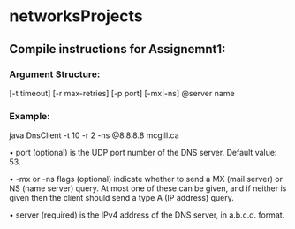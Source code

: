 # networksProjects

## Compile instructions for Assignemnt1:

### Argument Structure:
[-t timeout] [-r max-retries] [-p port] [-mx|-ns] @server name

### Example:
java DnsClient -t 10 -r 2 -ns @8.8.8.8 mcgill.ca


• port (optional) is the UDP port number of the DNS server. Default value: 53.

• -mx or -ns flags (optional) indicate whether to send a MX (mail server) or NS (name server) query. At most one of these can be given, and if neither is given then the client should send a type A (IP address) query.

• server (required) is the IPv4 address of the DNS server, in a.b.c.d. format.


